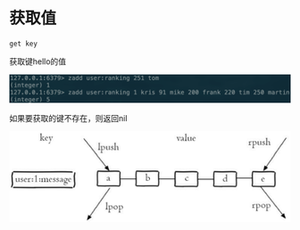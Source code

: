 # 获取值

```text
get key
```

获取键hello的值

![](../../.gitbook/assets/image%20%2854%29.png)

如果要获取的键不存在，则返回nil

![](../../.gitbook/assets/image%20%2856%29.png)

